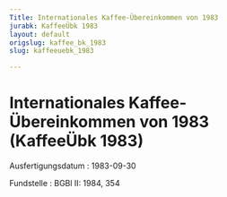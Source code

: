 ```yaml
---
Title: Internationales Kaffee-Übereinkommen von 1983
jurabk: KaffeeÜbk 1983
layout: default
origslug: kaffee_bk_1983
slug: kaffeeuebk_1983

---
```


# Internationales Kaffee-Übereinkommen von 1983 (KaffeeÜbk 1983)

Ausfertigungsdatum
:   1983-09-30

Fundstelle
:   BGBl II: 1984, 354

